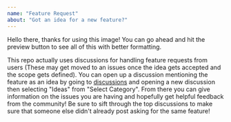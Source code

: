 ```yaml
---
name: "Feature Request"
about: "Got an idea for a new feature?"
---
```


Hello there, thanks for using this image! You can go ahead and hit the preview button to see all of this with better formatting.

This repo actually uses discussions for handling feature requests from users (These may get moved to an issues once the idea gets accepted and the scope gets defined). You can open up a discussion mentioning the feature as an idea by going to [discussions](https://github.com/mbround18/valheim-docker/discussions) and opening a new discussion then selecting "Ideas" from "Select Category". From there you can give information on the issues you are having and hopefully get helpful feedback from the community! Be sure to sift through the top discussions to make sure that someone else didn't already post asking for the same feature!
